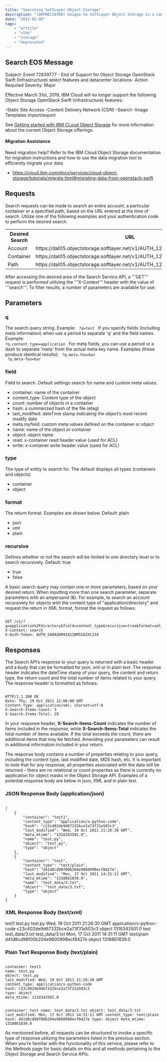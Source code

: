```yaml
---
title: "Searching SoftLayer Object Storage"
description: "(DEPRECIATED) Unique to SoftLayer Object Storage is a comprehensive search tool unlike any you have seen before.  SoftLayer’s integrated search service allows users to search the index based on account, container or path and provides numerous parameters to assist in filtering the search results. The Search Service API is built on top of the existing Object Storage API and indexes metadata on accounts, containers, and objects while providing a familiar interface to search the index."
date: "2012-02-08"
tags:
    - "article"
    - "sldn"
    - "storage"
    - "deprecated"
---
```


## Search EOS Message

Subject: Event 72839777 - End of Support for Object Storage OpenStack Swift (Infrastructure) select features and datacenter locations- Action Required
Severity: Major

Effective March 31st, 2019, IBM Cloud will no longer support the following Object Storage OpenStack Swift (infrastructure) features:

-Static Site Access
-Content Delivery Network (CDN)
-Search
-Image Templates import/export  

See [Getting started with IBM CLoud Object Storage](https://cloud.ibm.com/docs/services/cloud-object-storage?topic=cloud-object-storage-getting-started-cli-#getting-started-cli-) for more information about the current Object Storage offerings.

#### Migration Assistance
Need migration help? Refer to the IBM Cloud Object Storage documentation for migration instructions and how to use the data migration tool to efficiently migrate your data
- https://cloud.ibm.com/docs/services/cloud-object-storage/tutorials/migrate.html#migrating-data-from-openstack-swift


## Requests
Search requests can be made to search an entire account, a particular container or a specified path, based on the URL entered at the time of search.  Utilize one of the following examples and your authentication code to perform the desired search.

<table>
<tr><th>Desired Search</th><th>URL</th></tr>
<tr>
<td>Account</td><td>https://dal05.objectstorage.softlayer.net/v1/AUTH_12345ABCDE</td>
</tr>
<tr>
<td>Container</td><td>https://dal05.objectstorage.softlayer.net/v1/AUTH_12345ABCDE/container</td>
</tr>
<tr>
<td>Path</td><td>https://dal05.objectstorage.softlayer.net/v1/AUTH_12345ABCDE/container/path</td>
</tr>
</table>

After accessing the desired area of the Search Service API, a '''GET''' request is performed utilizing the '''X-Context''' header with the value of '''search'''.  To filter results, a number of parameters are available for use:

## Parameters
### q
The search query string.
Example:
<code>
?q=test
</code>
If you specify fields (including meta information) when use a period to separate 'q' and the field names.
Example:
<code>
?q.content_type=application
</code>
For meta fields, you can use a period or a dash to separate 'meta' from the actual meta key name.
Examples (these produce identical results):
<code>
?q.meta.foo=bar
</code>
<code>
?q.meta-foo=bar
</code>


### field
Field to search.  Default settings search for name and custom meta values.

* container: name of the container
* content_type: Content type of the object
* count: number of objects in a container
* hash: a summarized hash of the file (etag)
* last_modified: dateTime stamp indicating the object’s most recent modify date
* meta.myfield: custom meta values defined on the container or object
* name: name of the object or container
* object: object name
* read: x-container read header value (used for ACL)
* write: x-container write header value (used for ACL)

### type
The type of entity to search for. The default displays all types (containers and objects)

* container
* object

### format
The return format. Examples are shown below. Default: plain

* json
* xml
* plain

### recursive
Defines whether or not the search will be limited to one directory level or to search recursively. Default: true

* true
* false

A basic search query may contain one or more parameters, based on your desired return.  When inputting more than one search parameter, separate parameters with an ampersand (&).  For example, to search an account recursively for objects with the content type of "application/directory" and request the return in XML format, format the request as follows:

<code>
GET /v1/<account>?q=application%2Fdirectory&field=content_type&recursive=true&format=xml
X-Context: search
X-Auth-Token: AUTH_SADASDM43423DMSSAZXC234
</code>

## Responses
The Search API’s response to your query is returned with a basic header and a body that can be formatted for json, xml or in plain text.  The response header indicates the dateTime stamp of your query, the content and return type, the return count and the total number of items related to your query. The response header is formatted as follows:

<code>
HTTP/1.1 200 OK
Date: Thu, 19 Oct 2011 12:00:00 GMT
Content-Type: application/xml; charset=utf-8
X-Search-Items-Count: 3
X-Search-Items-Total: 29
</code>

In your response header, **X-Search-Items-Count** indicates the number of items included in the response, while **X-Search-Items-Total** indicates the total number of items available.  If the total exceeds the count, there are additional items that may be fetched.  Amending your parameters can result in additional information included in your return.

The response body contains a number of properties relating to your query, including the content type, last modified date, MD5 hash, etc.  It is important to note that for any response, all properties associated with the data will be returned – there are no relational or count properties as there is currently no application for object masks in the Object Storage API.  Examples of a potential response body are below in json, XML and in plain text.

### JSON Response Body (application/json)
<code>
[
    {
        "container": "test1",
        "content_type": "application/x-python-code",
        "hash": "c23c402de9d67332bce2a73f31a503c3",
        "last_modified": "Wed, 19 Oct 2011 21:26:30 GMT",
        "meta_mtime": "1318343501.0",
        "name": "test.py",
        "object": "test.py",
        "type": "object"
    },
    {
        "container": "test",
        "content_type": "text/plain",
        "hash": "d41d8cd98f00b204e9800998ecf8427e",
        "last_modified": "Mon, 17 Oct 2011 14:31:11 GMT",
        "meta_mtime": "1318861839.0",
        "name": "test_data/3.txt",
        "object": "test_data/3.txt",
        "type": "object"
    }   
]
</code>

### XML Response Body (text/xml)
<xml>
<?xml version="1.0" encoding="UTF-8"?>
<results>
    <object>
        <container>test1</container>
        <name>test.py</name>
        <object>test.py</object>
        <last_modified>Wed, 19 Oct 2011 21:26:30 GMT</last_modified>
        <content_type>application/x-python-code</content_type>
        <hash>c23c402de9d67332bce2a73f31a503c3</hash>
        <type>object</type>
        <meta_mtime>1318343501.0</meta_mtime>
    </object>
    <object>
        <container>test</container>
        <name>test_data/3.txt</name>
        <object>test_data/3.txt</object>
        <last_modified>Mon, 17 Oct 2011 14:31:11 GMT</last_modified>
        <content_type>text/plain</content_type>
        <hash>d41d8cd98f00b204e9800998ecf8427e</hash>
        <type>object</type>
        <meta_mtime>1318861839.0</meta_mtime>
    </object>
</results>
</xml>

### Plain Text Response Body (text/plain)
<code>
container: test1
name: test.py
object: test.py
last_modified: Wed, 19 Oct 2011 21:26:30 GMT
content_type: application/x-python-code
hash: c23c402de9d67332bce2a73f31a503c3
type: object
meta_mtime: 1318343501.0
 
container: test
name: test_data/3.txt
object: test_data/3.txt
last_modified: Mon, 17 Oct 2011 14:31:11 GMT
content_type: text/plain
hash: d41d8cd98f00b204e9800998ecf8427e
type: object
meta_mtime: 1318861839.0
</code>

As mentioned before, all requests can be structured to invoke a specific type of response utilizing the parameters listed in the previous section.  When you’re familiar with the functionality of this service, please refer to the Methods page for basic details on this and all methods pertaining to the Object Storage and Search Service APIs.